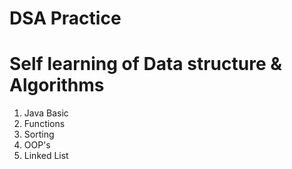 # DSA Practice
# Self learning of Data structure & Algorithms 
1. Java Basic
2. Functions
3. Sorting
4. OOP's
5. Linked List
